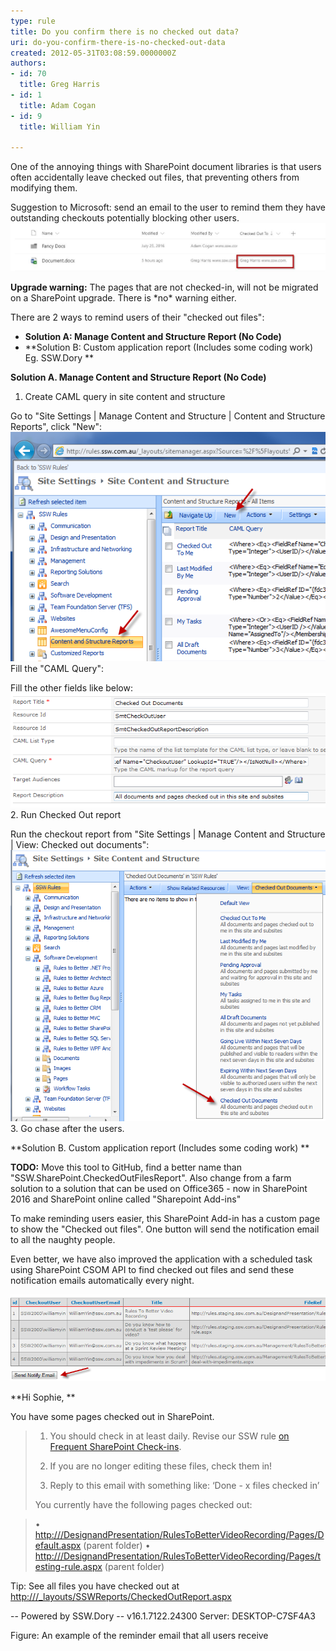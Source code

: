 ```yaml
---
type: rule
title: Do you confirm there is no checked out data?
uri: do-you-confirm-there-is-no-checked-out-data
created: 2012-05-31T03:08:59.0000000Z
authors:
- id: 70
  title: Greg Harris
- id: 1
  title: Adam Cogan
- id: 9
  title: William Yin

---
```


One of the annoying things with SharePoint document libraries is that users often accidentally leave checked out files, that preventing others from modifying them.

Suggestion to Microsoft: send an email to the user to remind them they have outstanding checkouts potentially blocking other users.
![ Here Greg Harris has not checked in a file ](sp-docs.jpg)


**Upgrade warning:** The pages that are not checked-in, will not be migrated on a SharePoint upgrade. There is \*no\* warning either.

There are 2 ways to remind users of their "checked out files":

- **Solution A: Manage Content and Structure Report (No Code)**
- **Solution B: Custom application report (Includes some coding work)
Eg. SSW.Dory
**

 
**Solution A. Manage Content and Structure Report (No Code)**

1. Create CAML query in site content and structure

Go to "Site Settings | Manage Content and Structure | Content and Structure Reports", click "New":
![ Create a new report](ContentAndStructureReportsNew.png)
Fill the "CAML Query":


Fill the other fields like below:
![ Fill in form](NewReportForm.png)
2. Run Checked Out report

 

Run the checkout report from "Site Settings | Manage Content and Structure | View: Checked out documents":
![ Checked Out Documents report link Make sure there are no files checked out, otherwise, go step 3](CheckedOutDocuments.png)
3. Go chase after the users.

**Solution B. Custom application report (Includes some coding work)
**


**TODO:** Move this tool to GitHub, find a better name than "SSW.SharePoint.CheckedOutFilesReport".  Also change from a farm solution to a solution that can be used on Office365 - now in SharePoint 2016 and SharePoint online called "Sharepoint Add-ins" 


To make reminding users easier, this SharePoint Add-in has a custom page to show the "Checked out files". One button will send the notification email to all the naughty people. 



Even better, we have also improved the application with a scheduled task using SharePoint CSOM API to find checked out files and send these notification emails automatically every night.


![ One button reminds all users of their "Checked out Files"](CheckedOutFilesApplicationReport.png)



**Hi Sophie, **

 

You have some pages checked out in SharePoint.


> 1. You should check in at least daily. Revise our SSW rule [on Frequent SharePoint Check-ins](/Pages/DoYouConfirmThereIsNoCheckedOutData.aspx).
> 2. If you are no longer editing these files, check them in! 
> 
> 3. Reply to this email with something like:
>     ‘Done - x files checked in’
> 
> 
> 
> 
> You currently have the following pages checked out:



> • <br>            [http:///DesignandPresentation/RulesToBetterVideoRecording/Pages/Default.aspx](/Pages/DoYouConfirmThereIsNoCheckedOutData.aspx)  (parent folder)
> • <br>            [http:///DesignandPresentation/RulesToBetterVideoRecording/Pages/testing-rule.aspx](/Pages/DoYouConfirmThereIsNoCheckedOutData.aspx)  (parent folder)



Tip: See all files you have checked out at [http:///\_layouts/SSWReports/CheckedOutReport.aspx](/Pages/DoYouConfirmThereIsNoCheckedOutData.aspx)




-- Powered by SSW.Dory
-- v16.1.7122.24300 Server: DESKTOP-C7SF4A3



 Figure: An example of the reminder email that all users receive
